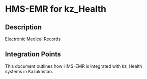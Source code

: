 # HMS-EMR for kz_Health

## Description

Electronic Medical Records

## Integration Points

This document outlines how HMS-EMR is integrated with kz_Health systems in Kazakhstan.
